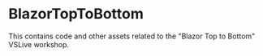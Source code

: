 # BlazorTopToBottom
This contains code and other assets related to the "Blazor Top to Bottom" VSLive workshop.
